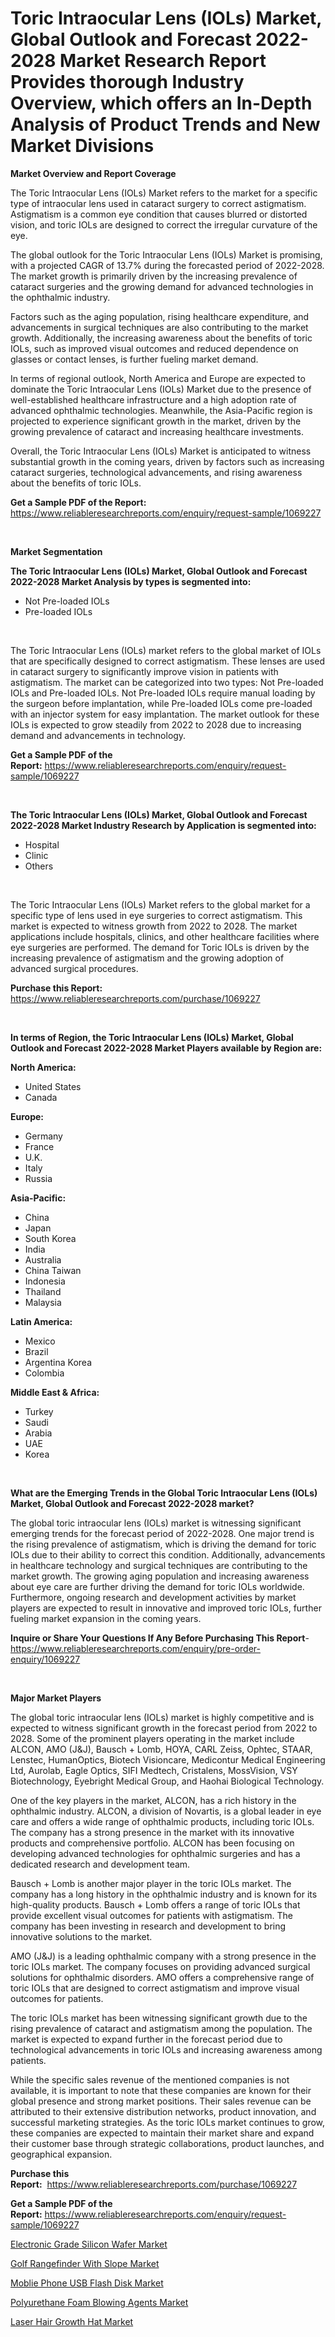 <p><h1>Toric Intraocular Lens (IOLs) Market, Global Outlook and Forecast 2022-2028 Market Research Report Provides thorough Industry Overview, which offers an In-Depth Analysis of Product Trends and New Market Divisions</h1></p><p><strong>Market Overview and Report Coverage</strong></p>
<p><p>The Toric Intraocular Lens (IOLs) Market refers to the market for a specific type of intraocular lens used in cataract surgery to correct astigmatism. Astigmatism is a common eye condition that causes blurred or distorted vision, and toric IOLs are designed to correct the irregular curvature of the eye.</p><p>The global outlook for the Toric Intraocular Lens (IOLs) Market is promising, with a projected CAGR of 13.7% during the forecasted period of 2022-2028. The market growth is primarily driven by the increasing prevalence of cataract surgeries and the growing demand for advanced technologies in the ophthalmic industry.</p><p>Factors such as the aging population, rising healthcare expenditure, and advancements in surgical techniques are also contributing to the market growth. Additionally, the increasing awareness about the benefits of toric IOLs, such as improved visual outcomes and reduced dependence on glasses or contact lenses, is further fueling market demand.</p><p>In terms of regional outlook, North America and Europe are expected to dominate the Toric Intraocular Lens (IOLs) Market due to the presence of well-established healthcare infrastructure and a high adoption rate of advanced ophthalmic technologies. Meanwhile, the Asia-Pacific region is projected to experience significant growth in the market, driven by the growing prevalence of cataract and increasing healthcare investments.</p><p>Overall, the Toric Intraocular Lens (IOLs) Market is anticipated to witness substantial growth in the coming years, driven by factors such as increasing cataract surgeries, technological advancements, and rising awareness about the benefits of toric IOLs.</p></p>
<p><strong>Get a Sample PDF of the Report:</strong> <a href="https://www.reliableresearchreports.com/enquiry/request-sample/1069227">https://www.reliableresearchreports.com/enquiry/request-sample/1069227</a></p>
<p>&nbsp;</p>
<p><strong>Market Segmentation</strong></p>
<p><strong>The Toric Intraocular Lens (IOLs) Market, Global Outlook and Forecast 2022-2028 Market Analysis by types is segmented into:</strong></p>
<p><ul><li>Not Pre-loaded IOLs</li><li>Pre-loaded IOLs</li></ul></p>
<p>&nbsp;</p>
<p><p>The Toric Intraocular Lens (IOLs) market refers to the global market of IOLs that are specifically designed to correct astigmatism. These lenses are used in cataract surgery to significantly improve vision in patients with astigmatism. The market can be categorized into two types: Not Pre-loaded IOLs and Pre-loaded IOLs. Not Pre-loaded IOLs require manual loading by the surgeon before implantation, while Pre-loaded IOLs come pre-loaded with an injector system for easy implantation. The market outlook for these IOLs is expected to grow steadily from 2022 to 2028 due to increasing demand and advancements in technology.</p></p>
<p><strong>Get a Sample PDF of the Report:</strong>&nbsp;<a href="https://www.reliableresearchreports.com/enquiry/request-sample/1069227">https://www.reliableresearchreports.com/enquiry/request-sample/1069227</a></p>
<p>&nbsp;</p>
<p><strong>The Toric Intraocular Lens (IOLs) Market, Global Outlook and Forecast 2022-2028 Market Industry Research by Application is segmented into:</strong></p>
<p><ul><li>Hospital</li><li>Clinic</li><li>Others</li></ul></p>
<p>&nbsp;</p>
<p><p>The Toric Intraocular Lens (IOLs) Market refers to the global market for a specific type of lens used in eye surgeries to correct astigmatism. This market is expected to witness growth from 2022 to 2028. The market applications include hospitals, clinics, and other healthcare facilities where eye surgeries are performed. The demand for Toric IOLs is driven by the increasing prevalence of astigmatism and the growing adoption of advanced surgical procedures.</p></p>
<p><strong>Purchase this Report:</strong>&nbsp; <a href="https://www.reliableresearchreports.com/purchase/1069227">https://www.reliableresearchreports.com/purchase/1069227</a></p>
<p>&nbsp;</p>
<p><strong>In terms of Region, the Toric Intraocular Lens (IOLs) Market, Global Outlook and Forecast 2022-2028 Market Players available by Region are:</strong></p>
<p>
    <p> <strong> North America: </strong>
        <ul>
            <li>United States</li>
            <li>Canada</li>
        </ul>
        </p> 
    <p> <strong> Europe: </strong>
        <ul>
            <li>Germany</li>
            <li>France</li>
            <li>U.K.</li>
            <li>Italy</li>
            <li>Russia</li>
        </ul>
        </p> 
    <p> <strong> Asia-Pacific: </strong>
        <ul>
            <li>China</li>
            <li>Japan</li>
            <li>South Korea</li>
            <li>India</li>
            <li>Australia</li>
            <li>China Taiwan</li>
            <li>Indonesia</li>
            <li>Thailand</li>
            <li>Malaysia</li>
        </ul>
        </p> 
    <p> <strong> Latin America: </strong>
        <ul>
            <li>Mexico</li>
            <li>Brazil</li>
            <li>Argentina Korea</li>
            <li>Colombia</li>
        </ul>
        </p> 
    <p> <strong> Middle East & Africa: </strong>
        <ul>
            <li>Turkey</li>
            <li>Saudi</li>
            <li>Arabia</li>
            <li>UAE</li>
            <li>Korea</li>
        </ul>
    </p>
    </p>
<p>&nbsp;</p>
<p><strong>What are the Emerging Trends in the Global Toric Intraocular Lens (IOLs) Market, Global Outlook and Forecast 2022-2028 market?</strong></p>
<p><p>The global toric intraocular lens (IOLs) market is witnessing significant emerging trends for the forecast period of 2022-2028. One major trend is the rising prevalence of astigmatism, which is driving the demand for toric IOLs due to their ability to correct this condition. Additionally, advancements in healthcare technology and surgical techniques are contributing to the market growth. The growing aging population and increasing awareness about eye care are further driving the demand for toric IOLs worldwide. Furthermore, ongoing research and development activities by market players are expected to result in innovative and improved toric IOLs, further fueling market expansion in the coming years.</p></p>
<p><strong>Inquire or Share Your Questions If Any Before Purchasing This Report</strong>- <a href="https://www.reliableresearchreports.com/enquiry/pre-order-enquiry/1069227">https://www.reliableresearchreports.com/enquiry/pre-order-enquiry/1069227</a></p>
<p>&nbsp;</p>
<p><strong>Major Market Players</strong></p>
<p><p>The global toric intraocular lens (IOLs) market is highly competitive and is expected to witness significant growth in the forecast period from 2022 to 2028. Some of the prominent players operating in the market include ALCON, AMO (J&J), Bausch + Lomb, HOYA, CARL Zeiss, Ophtec, STAAR, Lenstec, HumanOptics, Biotech Visioncare, Medicontur Medical Engineering Ltd, Aurolab, Eagle Optics, SIFI Medtech, Cristalens, MossVision, VSY Biotechnology, Eyebright Medical Group, and Haohai Biological Technology.</p><p>One of the key players in the market, ALCON, has a rich history in the ophthalmic industry. ALCON, a division of Novartis, is a global leader in eye care and offers a wide range of ophthalmic products, including toric IOLs. The company has a strong presence in the market with its innovative products and comprehensive portfolio. ALCON has been focusing on developing advanced technologies for ophthalmic surgeries and has a dedicated research and development team.</p><p>Bausch + Lomb is another major player in the toric IOLs market. The company has a long history in the ophthalmic industry and is known for its high-quality products. Bausch + Lomb offers a range of toric IOLs that provide excellent visual outcomes for patients with astigmatism. The company has been investing in research and development to bring innovative solutions to the market.</p><p>AMO (J&J) is a leading ophthalmic company with a strong presence in the toric IOLs market. The company focuses on providing advanced surgical solutions for ophthalmic disorders. AMO offers a comprehensive range of toric IOLs that are designed to correct astigmatism and improve visual outcomes for patients.</p><p>The toric IOLs market has been witnessing significant growth due to the rising prevalence of cataract and astigmatism among the population. The market is expected to expand further in the forecast period due to technological advancements in toric IOLs and increasing awareness among patients.</p><p>While the specific sales revenue of the mentioned companies is not available, it is important to note that these companies are known for their global presence and strong market positions. Their sales revenue can be attributed to their extensive distribution networks, product innovation, and successful marketing strategies. As the toric IOLs market continues to grow, these companies are expected to maintain their market share and expand their customer base through strategic collaborations, product launches, and geographical expansion.</p></p>
<p><strong>Purchase this Report:</strong>&nbsp;&nbsp;<a href="https://www.reliableresearchreports.com/purchase/1069227">https://www.reliableresearchreports.com/purchase/1069227</a></p>
<p></p>
<p><strong>Get a Sample PDF of the Report:</strong>&nbsp;<a href="https://www.reliableresearchreports.com/enquiry/request-sample/1069227">https://www.reliableresearchreports.com/enquiry/request-sample/1069227</a></p>
<p><p><a href="https://www.reportprime.com/electronic-grade-silicon-wafer-r3648">Electronic Grade Silicon Wafer Market</a></p><p><a href="https://www.linkedin.com/pulse/golf-rangefinder-slope-market-share-amp-new-trends-analysis-lbfwe/">Golf Rangefinder With Slope Market</a></p><p><a href="https://www.reportprime.com/moblie-phone-usb-flash-disk-r3647">Moblie Phone USB Flash Disk Market</a></p><p><a href="https://medium.com/@itzelheller546/polyurethane-foam-blowing-agents-market-size-growth-forecast-2023-2030-9566bad5bb9a">Polyurethane Foam Blowing Agents Market</a></p><p><a href="https://www.linkedin.com/pulse/laser-hair-growth-hat-market-size-share-global-analysis-report-n1x0e/">Laser Hair Growth Hat Market</a></p></p>